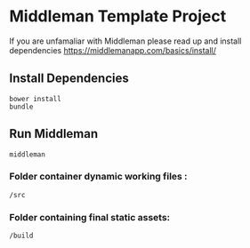 # Middleman Template Project

If you are unfamaliar with Middleman please read up and install dependencies https://middlemanapp.com/basics/install/

## Install Dependencies

```
bower install
bundle
```

## Run Middleman

```
middleman
```

### Folder container dynamic working files :

```
/src
```

### Folder containing final static assets:

```
/build
```
